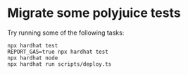 # Migrate some polyjuice tests

Try running some of the following tasks:

```shell
npx hardhat test
REPORT_GAS=true npx hardhat test
npx hardhat node
npx hardhat run scripts/deploy.ts
```
